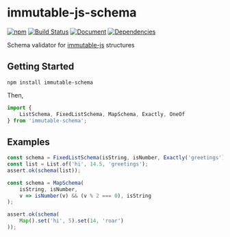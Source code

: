 # immutable-js-schema

[![npm](https://img.shields.io/npm/v/immutable-schema.svg)](https://www.npmjs.com/package/immutable-schema)
[![Build Status](https://travis-ci.org/duckpunch/immutable-js-schema.svg)](https://travis-ci.org/duckpunch/immutable-js-schema)
[![Document](http://duckpunch.github.io/immutable-js-schema/badge.svg)](http://duckpunch.github.io/immutable-js-schema/)
[![Dependencies](https://david-dm.org/duckpunch/immutable-js-schema.svg)](https://david-dm.org/duckpunch/immutable-js-schema)

Schema validator for [immutable-js](http://facebook.github.io/immutable-js/) structures

## Getting Started

`npm install immutable-schema`

Then,

```javascript
import {
    ListSchema, FixedListSchema, MapSchema, Exactly, OneOf
} from 'immutable-schema';
```

## Examples

```javascript
const schema = FixedListSchema(isString, isNumber, Exactly('greetings'));
const list = List.of('hi', 14.5, 'greetings');
assert.ok(schema(list));
```

```javascript
const schema = MapSchema(
    isString, isNumber,
    v => isNumber(v) && (v % 2 === 0), isString
);

assert.ok(schema(
    Map().set('hi', 5).set(14, 'roar')
));
```
